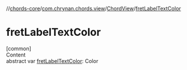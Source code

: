 //[chords-core](../../../index.md)/[com.chrynan.chords.view](../index.md)/[ChordView](index.md)/[fretLabelTextColor](fret-label-text-color.md)



# fretLabelTextColor  
[common]  
Content  
abstract var [fretLabelTextColor](fret-label-text-color.md): Color  



